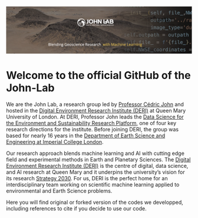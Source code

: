 ![banner](banner.png)

# Welcome to the official GitHub of the John-Lab

We are the John Lab, a research group led by [Professor Cédric John](https://www.john-lab.org/lab_member/head-of-lab/dr-cedric-john/) and hosted in the [Digital Environment Research Institute (DERI)](https://www.qmul.ac.uk/deri/) at Queen Mary University of London. At DERI, Professor John leads the [Data Science for the Environment and Sustainability Research Platform](https://www.qmul.ac.uk/deri/research/research-platform---data-science-for-the-environment-and-sustainability-/), one of four key research directions for the institute. Before joining DERI, the group was based for nearly 16 years in the [Department of Earth Science and Engineering at Imperial College London](https://www.imperial.ac.uk/earth-science/).

Our research approach blends machine learning and AI with cutting edge field and experimental methods in Earth and Planetary Sciences. The [Digital Environment Research Institute (DERI)](https://www.qmul.ac.uk/deri/) is the centre of digital, data science, and AI research at Queen Mary and it underpins the university’s vision for its research [Strategy 2030](https://www.qmul.ac.uk/strategy-2030/). For us, DERI is the perfect home for an interdisciplinary team working on scientific machine learning applied to environmental and Earth Science problems.

Here you will find original or forked version of the codes we developped, including references to cite if you decide to use our code.

